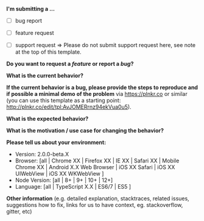 

**I'm submitting a ...**
  - [ ] bug report
  - [ ] feature request
  - [ ] support request => Please do not submit support request here, see note at the top of this template.


**Do you want to request a *feature* or report a *bug*?**



**What is the current behavior?**



**If the current behavior is a bug, please provide the steps to reproduce and if possible a minimal demo of the problem** via
https://plnkr.co or similar (you can use this template as a starting point: http://plnkr.co/edit/tpl:AvJOMERrnz94ekVua0u5).


**What is the expected behavior?**



**What is the motivation / use case for changing the behavior?**



**Please tell us about your environment:**

  - Version: 2.0.0-beta.X
  - Browser: [all | Chrome XX | Firefox XX | IE XX | Safari XX | Mobile Chrome XX | Android X.X Web Browser | iOS XX Safari | iOS XX UIWebView | iOS XX WKWebView ]
  - Node Version: [all | 8+ | 9+ | 10+ | 12+]
  - Language: [all | TypeScript X.X | ES6/7 | ES5 ]



**Other information** (e.g. detailed explanation, stacktraces, related issues, suggestions how to fix, links for us to have context, eg. stackoverflow, gitter, etc)
